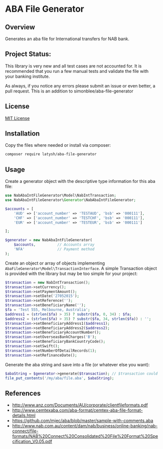 # ABA File Generator

## Overview
Generates an aba file for International transfers for NAB bank.

## Project Status:
This library is very new and all test cases are not accounted for. It is recommended
that you run a few manual tests and validate the file with your banking institute.

As always, if you notice any errors please submit an issue or even better, a pull request.
This is an addition to simonblee/aba-file-generator

## License
[MIT License](http://en.wikipedia.org/wiki/MIT_License)

## Installation
Copy the files where needed or install via composer:
```bash
composer require latysh/aba-file-generator
```

## Usage
Create a generator object with the descriptive type information for this aba file:
```php
use NabAbaIntFileGenerator\Model\NabIntTransaction;
use NabAbaIntFileGenerator\Generator\NabAbaIntFileGenerator;

$accounts = [
    'AUD' => ['account_number' => 'TESTAUD', 'bsb' => '000111'],
    'CHF' => ['account_number' => 'TESTCHF', 'bsb' => '000111'],
    'EUR' => ['account_number' => 'TESTEUR', 'bsb' => '000111']

];

$generator = new NabAbaIntFileGenerator(
    $accounts,          // Accounts array
    'NFA'               // Payment method
);
```

Create an object or array of objects implementing `AbaFileGenerator\Model\TransactionInterface`. A simple Transaction object
is provided with the library but may be too simple for your project:
```php
$transaction = new NabIntTransaction();
$transaction->setCurrency();
$transaction->setPaymentAmount();
$transaction->setDate('27052015');
$transaction->setReference('');
$transaction->setBeneficiaryName('');
$fa = 'Test 555, Melbourne, Australia';
$address1 = (strlen($fa) > 35) ? substr($fa, 0, 34) : $fa;
$address2 = (strlen($fa) > 35) ? substr($fa, 34, strlen($fa)) : '';
$transaction->setBeneficiaryAddress1($address1);
$transaction->setBeneficiaryAddress2($address2);
$transaction->setBeneficiaryAccountNumber();
$transaction->setOverseasBankCharges('B');
$transaction->setBeneficiaryBankCountryCode();
$transaction->setSwift();
$transaction->setNumberOfDetailRecords(1);
$transaction->setRefinanceDate();
```

Generate the aba string and save into a file (or whatever else you want):
```php
$abaString = $generator->generate($transaction); // $transaction could also be an array here
file_put_contents('/my/aba/file.aba', $abaString);
```

## References
- http://www.anz.com/Documents/AU/corporate/clientfileformats.pdf
- http://www.cemtexaba.com/aba-format/cemtex-aba-file-format-details.html
- https://github.com/mjec/aba/blob/master/sample-with-comments.aba
- http://www.nab.com.au/content/dam/nab/business/online-banking/nab-connect/file-formats/NAB%20Connect%20Consolidated%20File%20Format%20Specification_V0.05.pdf
